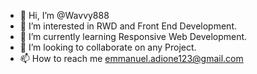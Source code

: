 - 👋 Hi, I’m @Wavvy888
- 👀 I’m interested in RWD and Front End Development.
- 🌱 I’m currently learning Responsive Web Development.
- 💞️ I’m looking to collaborate on any Project.
- 📫 How to reach me emmanuel.adione123@gmail.com

<!---
Wavvy888/Wavvy888 is a ✨ special ✨ repository because its `README.md` (this file) appears on your GitHub profile.
You can click the Preview link to take a look at your changes.
--->
